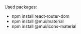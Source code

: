 Used packages:

- npm install react-router-dom
- npm install @mui/material
- npm install @mui/icons-material
